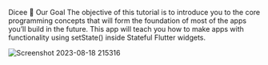 Dicee 🎲
Our Goal
The objective of this tutorial is to introduce you to the core programming concepts that will form the foundation of most of the apps you’ll build in the future. This app will teach you how to make apps with functionality using setState() inside Stateful Flutter widgets.


![Screenshot 2023-08-18 215316](https://github.com/arju7jha/dicee_flutter/assets/88245601/15a03c56-d4e5-4e88-88ff-b4a6dbbcdf76)
